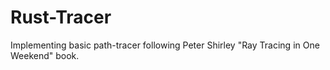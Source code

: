# Rust-Tracer

Implementing basic path-tracer following Peter Shirley "Ray Tracing in One Weekend" book.
